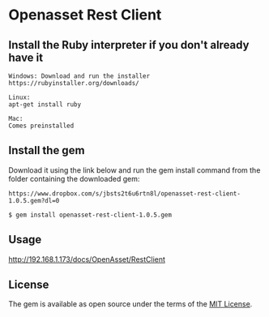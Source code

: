 # Openasset Rest Client

## Install the Ruby interpreter if you don't already have it

    Windows: Download and run the installer
    https://rubyinstaller.org/downloads/
    
    Linux:
    apt-get install ruby
    
    Mac:
    Comes preinstalled
    
## Install the gem

Download it using the link below and run the gem install command from the folder containing the downloaded gem:

    https://www.dropbox.com/s/jbsts2t6u6rtn8l/openasset-rest-client-1.0.5.gem?dl=0
    
    $ gem install openasset-rest-client-1.0.5.gem

## Usage

http://192.168.1.173/docs/OpenAsset/RestClient


## License

The gem is available as open source under the terms of the [MIT License](http://opensource.org/licenses/MIT).

